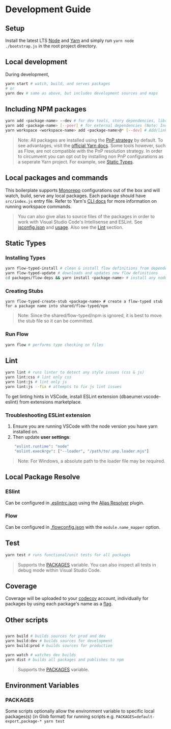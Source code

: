 # Development Guide

## Setup

Install the latest LTS [Node](https://nodejs.org/) and [Yarn](https://yarnpkg.com) and simply run ```yarn node ./bootstrap.js``` in the root project directory.

## Local development

During development,
```sh
yarn start # watch, build, and serves packages
# or
yarn dev # same as above, but includes development sources and maps
```

## Including NPM packages

```sh
yarn add <package-name> --dev # for dev tools, story dependencies, libraries to be bundled
yarn add <package-name> [--peer] # for external dependencies (Note: Include in externals from rollup.config.common.js whenever update)
yarn workspace <workspace-name> add <package-name>@* [--dev] # Add/link a package to a specific local package. See section: Including local packages
```

> Note: All packages are installed using the [PnP strategy](https://yarnpkg.com/features/pnp) by default. To see advantages, visit the [official Yarn docs](https://yarnpkg.com/features/pnp#the-node_modules-problem). Some tools however, such as Flow, are not compatible with the PnP resolution strategy. In order to circumvent you can opt out by installing non PnP configurations as a seperate Yarn project. For example, see [Static Types](#static-types).

## Local packages and commands

This boilerplate supports [Monorepo](https://danluu.com/monorepo/) configurations out of the box and will watch, build, serve any local packages. Each package should have ```src/index.js``` entry file. Refer to Yarn's [CLI docs](https://yarnpkg.com/cli/) for more information on running workspace commands.

> You can also give alias to source files of the packages in order to work with Visual Studio Code's Intellisense and ESLint. See [jsconfig.json](https://github.com/psychobolt/react-rollup-boilerplate/blob/master/jsconfig.json) and [usage](https://code.visualstudio.com/docs/languages/jsconfig#_using-webpack-aliases). Also see the [Lint](#lint) section.

## Static Types

### Installing Types

```sh
yarn flow-typed-install # clean & install flow definitions from dependencies and peerDependencies
yarn flow-typed-update # downloads and updates new flow definitions
cd packages/flow-deps && yarn install <package-name> # install any node modules that flow cannot resolve with PnP strategy
```

### Creating Stubs

```
yarn flow-typed-create-stub <package-name> # create a flow-typed stub for a package name into shared/flow-typed/npm
```

> Note: Since the shared/flow-typed/npm is ignored, it is best to move the stub file so it can be committed.

### Run Flow

```sh
yarn flow # performs type checking on files
```

## Lint

```sh
yarn lint # runs linter to detect any style issues (css & js)
yarn lint:css # lint only css
yarn lint:js # lint only js
yarn lint:js --fix # attempts to fix js lint issues
```

To get linting hints in VSCode, install ESLint extension (dbaeumer.vscode-eslint) from extensions marketplace. 

### Troubleshooting ESLint extension

1. Ensure you are running VSCode with the node version you have yarn installed on.
2. Then update __user settings__:
```sh
    "eslint.runtime": "node"
    "eslint.execArgv": ["--loader", "/path/to/.pnp.loader.mjs"]
```

> Note: For Windows, a absolute path to the loader file may be required.

## Local Package Resolve

### ESlint

Can be configured in [.eslintrc.json](https://github.com/psychobolt/react-rollup-boilerplate/blob/master/.eslintrc.json) using the [Alias Resolver](https://www.npmjs.com/package/eslint-import-resolver-node) plugin. 

### Flow

Can be configured in [.flowconfig.json](https://github.com/psychobolt/react-rollup-boilerplate/blob/master/.flowconfig) with the `module.name_mapper` option.

## Test

```sh
yarn test # runs functional/unit tests for all packages
```

> Supports the [PACKAGES](#packages) variable. You can also inspect all tests in debug mode within Visual Studio Code.

## Coverage

Coverage will be uploaded to your [codecov](https://codecov.io/) account, individually for packages by using each package's name as a [flag](https://docs.codecov.io/docs/flags).

## Other scripts

```sh

yarn build # builds sources for prod and dev
yarn build:dev # builds sources for development
yarn build:prod # builds sources for production

yarn watch # watches dev builds
yarn dist # builds all packages and publishes to npm
```

> Supports the [PACKAGES](#packages) variable.

## Environment Variables

### PACKAGES

Some scripts optionally allow the environment variable to specific local packages(s) (in Glob format) for running scripts e.g. ```PACKAGES=default-export,package-* yarn test```
